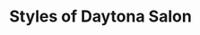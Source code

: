---
title: "Styles of Daytona Salon"
url: /south-daytona/styles-of-daytona-salon/
shop: hairdresser
---